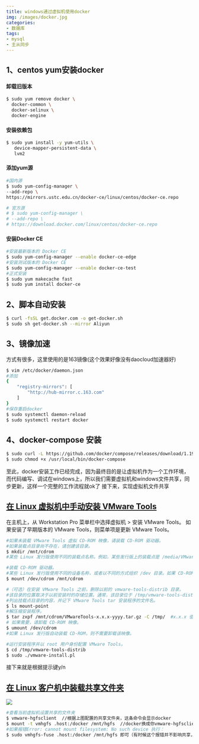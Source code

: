 ```yaml
---
title: windows通过虚拟机使用docker
img: /images/docker.jpg
categories:
- 数据库
tags:
- mysql
- 主从同步
---
```


## 1、centos yum安装docker
#### 卸载旧版本
```bash
$ sudo yum remove docker \
  docker-common \
  docker-selinux \
  docker-engine
```
#### 安装依赖包
```bash
$ sudo yum install -y yum-utils \
   device-mapper-persistent-data \
   lvm2
```
#### 添加yum源
```bash
#国内源
$ sudo yum-config-manager \
--add-repo \
https://mirrors.ustc.edu.cn/docker-ce/linux/centos/docker-ce.repo

# 官方源
# $ sudo yum-config-manager \
# --add-repo \
# https://download.docker.com/linux/centos/docker-ce.repo
```
#### 安装Docker CE
```bash
#安装最新版本的 Docker CE
$ sudo yum-config-manager --enable docker-ce-edge
#安装测试版本的 Docker CE
$ sudo yum-config-manager --enable docker-ce-test
#正式安装
$ sudo yum makecache fast
$ sudo yum install docker-ce
```
## 2、脚本自动安装
```bash
$ curl -fsSL get.docker.com -o get-docker.sh
$ sudo sh get-docker.sh --mirror Aliyun
```
## 3、镜像加速
方式有很多，这里使用的是163镜像(这个效果好像没有daocloud加速器好)
```bash
$ vim /etc/docker/daemon.json
#添加
{
    "registry-mirrors": [
        "http://hub-mirror.c.163.com"
    ]
}
#保存重启docker
$ sudo systemctl daemon-reload
$ sudo systemctl restart docker
```
## 4、docker-compose 安装
```bash
$ sudo curl -L https://github.com/docker/compose/releases/download/1.19.0/docker-compose-`uname -s`-`uname -m` > /usr/local/bin/docker-compose
$ sudo chmod +x /usr/local/bin/docker-compose
```
至此，docker安装工作已经完成，因为最终目的是让虚拟机作为一个工作环境，而代码编写、调试在windows上，所以我们需要虚拟机和windows文件共享，同步更新，这样一个完整的工作流程就ok了
接下来，实现虚拟机文件共享
## [在 Linux 虚拟机中手动安装 VMware Tools](https://docs.vmware.com/cn/VMware-Workstation-Pro/14.0/com.vmware.ws.using.doc/GUID-08BB9465-D40A-4E16-9E15-8C016CC8166F.html)
在主机上，从 Workstation Pro 菜单栏中选择虚拟机 > 安装 VMware Tools。
如果安装了早期版本的 VMware Tools，则菜单项是更新 VMware Tools。
```bash
#如果未装载 VMware Tools 虚拟 CD-ROM 映像，请装载 CD-ROM 驱动器。
#如果装载点目录尚不存在，请创建该目录。
$ mkdir /mnt/cdrom
#某些 Linux 发行版使用不同的装载点名称。例如，某些发行版上的装载点是 /media/VMware Tools 而不是 #/mnt/cdrom。请修改该命令以反映您的发行版使用的约定。

#装载 CD-ROM 驱动器。
#某些 Linux 发行版使用不同的设备名称，或者以不同的方式组织 /dev 目录。如果 CD-ROM 驱动器不是 #/dev/cdrom 或 CD-ROM 装载点不是 /mnt/cdrom，则必须修改该命令以反映您的发行版使用的约定。
$ mount /dev/cdrom /mnt/cdrom

#（可选）在安装 VMware Tools 之前，删除以前的 vmware-tools-distrib 目录。
#该目录的位置取决于以前安装时的存储位置。通常，该目录位于 /tmp/vmware-tools-distrib。
#列出挂载点目录的内容，并记下 VMware Tools tar 安装程序的文件名。
$ ls mount-point
#解压缩安装程序。
$ tar zxpf /mnt/cdrom/VMwareTools-x.x.x-yyyy.tar.gz -C /tmp/  #x.x.x 值是产品版本号，yyyy 是产品版本的内部版本号。
# 如果需要，请卸载 CD-ROM 映像。
$ umount /dev/cdrom 
#如果 Linux 发行版自动装载 CD-ROM，则不需要卸载该映像。

#运行安装程序并以 root 用户身份配置 VMware Tools。
$ cd /tmp/vmware-tools-distrib
$ sudo ./vmware-install.pl
```
接下来就是根据提示键y/n

## [在 Linux 客户机中装载共享文件夹](https://docs.vmware.com/cn/VMware-Workstation-Pro/14.0/com.vmware.ws.using.doc/GUID-D6D9A5FD-7F5F-4C95-AFAB-EDE9335F5562.html)
![](/images/screenshot.png)
```bash
#查看当前虚拟机设置共享的文件夹
$ vmware-hgfsclient  //根据上图配置的共享文件夹，这条命令会显示docker
$ mount -t vmhgfs .host:/docker /mnt/hgfs  //docker换成你vmware-hgfsclient执行结果
#如果报错Error: cannot mount filesystem: No such device 执行：
$ sudo vmhgfs-fuse .host:/docker /mnt/hgfs 即可（有时候这个报错并不影响共享，查看/mnt/hgfs目录已经有了共享文件夹）
```